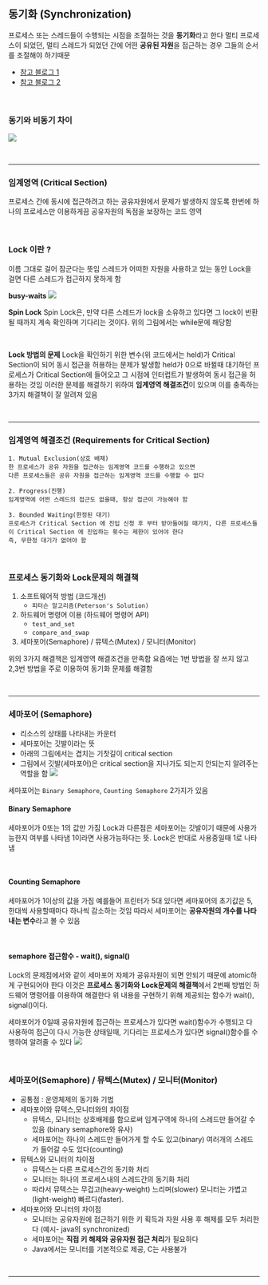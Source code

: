 
## 동기화 (Synchronization)
프로세스 또는 스레드들이 수행되는 시점을 조절하는 것을 **동기화**라고 한다
멀티 프로세스이 되었던, 멀티 스레드가 되었던 간에 어떤 **공유된 자원**을 접근하는 경우 그들의 순서를 조절해야 하기때문

* [참고 블로그 1](https://jhnyang.tistory.com/notice/31) 
* [참고 블로그 2](https://about-myeong.tistory.com/34) 

<br>

### 동기와 비동기 차이
![](2022-01-17-09-59-20.png)

<br>

***

### 임계영역 (Critical Section)
프로세스 간에 동시에 접근하려고 하는 공유자원에서 문제가 발생하지 않도록
한번에 하나의 프로세스만 이용하게끔 공유자원의 독점을 보장하는 코드 영역

<br>

### Lock 이란 ?
이름 그대로 걸어 잠군다는 뜻임
스레드가 어떠한 자원을 사용하고 있는 동안 Lock을 걸면 다른 스레드가 접근하지 못하게 함

**busy-waits**
![](2022-01-17-10-55-53.png)

**Spin Lock**
Spin Lock은, 만약 다른 스레드가 lock을 소유하고 있다면 그 lock이 반환될 때까지 계속 확인하며 기다리는 것이다.
위의 그림에서는 while문에 해당함

<br>

**Lock 방법의 문제**
Lock을 확인하기 위한 변수(위 코드에서는 held)가 Critical Section이 되어 동시 접근을 허용하는 문제가 발생함
held가 0으로 바뀔때 대기하던 프로세스가 Critical Section에 들어오고 그 시점에 인터럽트가 발생하여 동시 접근을 허용하는 것임
이러한 문제를 해결하기 위하여 **임계영역 해결조건**이 있으며 이를 충족하는 3가지 해결책이 잘 알려져 있음

<br>

***

### 임계영역 해결조건 (Requirements for Critical Section)
~~~
1. Mutual Exclusion(상호 배제)
한 프로세스가 공유 자원을 접근하는 임계영역 코드를 수행하고 있으면 
다른 프로세스들은 공유 자원을 접근하는 임계영역 코드를 수행할 수 없다

2. Progress(진행)
임계영역에 어떤 스레드의 접근도 없을때, 항상 접근이 가능해야 함

3. Bounded Waiting(한정된 대기)
프로세스가 Critical Section 에 진입 신청 후 부터 받아들여질 때가지, 다른 프로세스들이 Critical Section 에 진입하는 횟수는 제한이 있어야 한다
즉, 무한정 대기가 없어야 함
~~~

<br>

### 프로세스 동기화와 Lock문제의 해결책
1. 소프트웨어적 방법 (코드개선)
    * `피터슨 알고리즘(Peterson's Solution)`
2. 하드웨어 명령어 이용 (하드웨어 명령어 API)
    * `test_and_set`
    * `compare_and_swap`
3. 세마포어(Semaphore) / 뮤텍스(Mutex) / 모니터(Monitor)

위의 3가지 해결책은 임계영역 해결조건을 만족함
요즘에는 1번 방법을 잘 쓰지 않고 2,3번 방법을 주로 이용하여 동기화 문제를 해결함

<br>

***

### 세마포어 (Semaphore)
* 리소스의 상태를 나타내는 카운터
* 세마포어는 깃발이라는 뜻
* 아래의 그림에서는 겹치는 기찻길이 critical section
* 그림에서 깃발(세마포어)은 critical section을 지나가도 되는지 안되는지 알려주는 역할을 함
![](2022-01-17-12-03-57.png)

세마포어는 `Binary Semaphore`, `Counting Semaphore` 2가지가 있음

#### Binary Semaphore
세마포어가 0또는 1의 값만 가짐
Lock과 다른점은 세마포어는 깃발이기 때문에 사용가능한지 여부를 나타냄
1이라면 사용가능하다는 뜻. Lock은 반대로 사용중일때 1로 나타냄

<br>

#### Counting Semaphore
세마포어가 1이상의 값을 가짐
예를들어 프린터가 5대 있다면 세마포어의 초기값은 5, 한대씩 사용할때마다 하나씩 감소하는 것임
따라서 세마포어는 **공유자원의 개수를 나타내는 변수**라고 볼 수 있음

<br>

#### semaphore 접근함수 - wait(), signal()
Lock의 문제점에서와 같이 세마포어 자체가 공유자원이 되면 안되기 때문에 atomic하게 구현되어야 한다
이것은 **프로세스 동기화와 Lock문제의 해결책**에서 2번째 방법인 하드웨어 명령어를 이용하여 해결한다
위 내용을 구현하기 위해 제공되는 함수가 wait(), signal()이다.

세마포어가 0일때 공유자원에 접근하는 프로세스가 있다면 wait()함수가 수행되고
다 사용하여 접근이 다시 가능한 상태일때, 기다리는 프로세스가 있다면 signal()함수를 수행하여 알려줄 수 있다
![](2022-01-17-12-30-30.png)

<br>

### 세마포어(Semaphore) / 뮤텍스(Mutex) / 모니터(Monitor)
* 공통점 : 운영체제의 동기화 기법
* 세마포어와 뮤텍스,모니터와의 차이점
    * 뮤텍스, 모니터는 상호배제를 함으로써 임계구역에 하나의 스레드만 들어갈 수 있음 (binary semaphore와 유사)
    * 세마포어는 하나의 스레드만 들어가게 할 수도 있고(binary) 여러개의 스레드가 들어갈 수도 있다(counting)
* 뮤텍스와 모니터의 차이점
    * 뮤텍스는 다른 프로세스간의 동기화 처리
    * 모니터는 하나의 프로세스내의 스레드간의 동기화 처리
    * 따라서 뮤텍스는 무겁고(heavy-weight) 느리며(slower) 모니터는 가볍고(light-weight) 빠르다(faster).
* 세마포어와 모니터의 차이점
    * 모니터는 공유자원에 접근하기 위한 키 획득과 자원 사용 후 해제를 모두 처리한다 (예시- java의 synchronized)
    * 세마포어는 **직접 키 해제와 공유자원 접근 처리**가 필요하다
    * Java에서는 모니터를 기본적으로 제공, C는 사용불가

<br>

***


